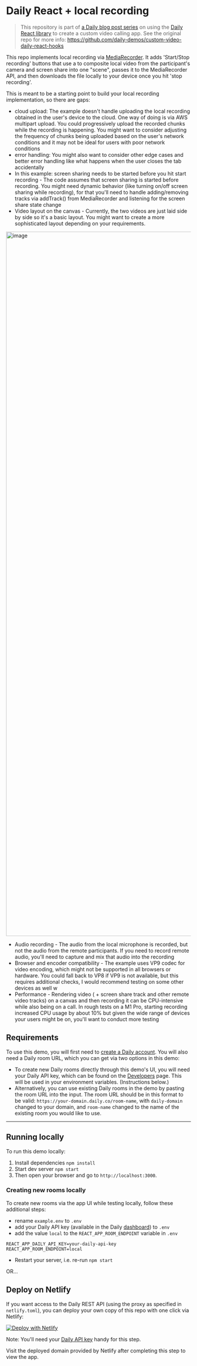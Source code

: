 # Daily React + local recording

> This repository is part of [a Daily blog post series](<[https://www.daily.co/blog/custom-video-app-with-daily-react-hooks-part-one/](https://www.daily.co/blog/tag/daily-react-hooks/)>) on using the [Daily React library](https://docs.daily.co/reference/daily-react) to create a custom video calling app.
> See the original repo for more info: https://github.com/daily-demos/custom-video-daily-react-hooks

This repo implements local recording via [MediaRecorder](https://developer.mozilla.org/en-US/docs/Web/API/MediaRecorder). It adds 'Start/Stop recording' buttons that use a <canvas> to composite local video from the participant's camera and screen share into one "scene", passes it to the MediaRecorder API, and then downloads the file locally to your device once you hit 'stop recording'.

This is meant to be a starting point to build your local recording implementation, so there are gaps:
- cloud upload: The example doesn't handle uploading the local recording obtained in the user's device to the cloud. One way of doing is via AWS multipart upload. You could progressively upload the recorded chunks while the recording is happening. You might want to consider adjusting the frequency of chunks being uploaded based on the user's network conditions and it may not be ideal for users with poor network conditions
- error handling: You might also want to consider other edge cases and better error handling like what happens when the user closes the tab accidentally
- In this example: screen sharing needs to be started before you hit start recording - The code assumes that screen sharing is started before recording. You might need dynamic behavior (like turning on/off screen sharing while recording), for that you'll need to handle adding/removing tracks via addTrack() from MediaRecorder and listening for the screen share state change
- Video layout on the canvas - Currently, the two videos are just laid side by side so it's a basic layout. You might want to create a more sophisticated layout depending on your requirements.
<img width="1919" alt="image" src="https://github.com/daily-solutions/daily-react-local-recording-example/assets/32199592/c0fe3e6c-a867-4687-a528-eb2dc56e03d9">

- Audio recording - The audio from the local microphone is recorded, but not the audio from the remote participants. If you need to record remote audio, you'll need to capture and mix that audio into the recording
- Browser and encoder compatibility - The example uses VP9 codec for video encoding, which might not be supported in all browsers or hardware. You could fall back to VP8 if VP9 is not available, but this requires additional checks, I would recommend testing on some other devices as well w
- Performance - Rendering video ( + screen share track and other remote video tracks) on a canvas and then recording it can be CPU-intensive while also being on a call. In rough tests on a M1 Pro, starting recording increased CPU usage by about 10% but given the wide range of devices your users might be on, you'll want to conduct more testing


## Requirements

To use this demo, you will first need to [create a Daily account](https://dashboard.daily.co/signup). You will also need a Daily room URL, which you can get via two options in this demo:

- To create new Daily rooms directly through this demo's UI, you will need your Daily API key, which can be found on the [Developers](https://dashboard.daily.co/developers) page. This will be used in your environment variables. (Instructions below.)
- Alternatively, you can use existing Daily rooms in the demo by pasting the room URL into the input. The room URL should be in this format to be valid: `https://your-domain.daily.co/room-name`, with `daily-domain` changed to your domain, and `room-name` changed to the name of the existing room you would like to use.

---

## Running locally

To run this demo locally:

1. Install dependencies `npm install`
2. Start dev server `npm start`
3. Then open your browser and go to `http://localhost:3000`.

### Creating new rooms locally

To create new rooms via the app UI while testing locally, follow these additional steps:

- rename `example.env` to `.env`
- add your Daily API key (available in the Daily [dashboard](https://dashboard.daily.co/developers)) to `.env`
- add the value `local` to the `REACT_APP_ROOM_ENDPOINT` variable in `.env`

```dotenv
REACT_APP_DAILY_API_KEY=your-daily-api-key
REACT_APP_ROOM_ENDPOINT=local
```

- Restart your server, i.e. re-run `npm start`

OR...

## Deploy on Netlify

If you want access to the Daily REST API (using the proxy as specified in `netlify.toml`), you can deploy your own copy of this repo with one click via Netlify:

[![Deploy with Netlify](https://www.netlify.com/img/deploy/button.svg)](https://app.netlify.com/start/deploy?repository=https://github.com/daily-demos/custom-video-daily-react-hooks)

Note: You'll need your [Daily API key](https://dashboard.daily.co/developers) handy for this step.

Visit the deployed domain provided by Netlify after completing this step to view the app.
